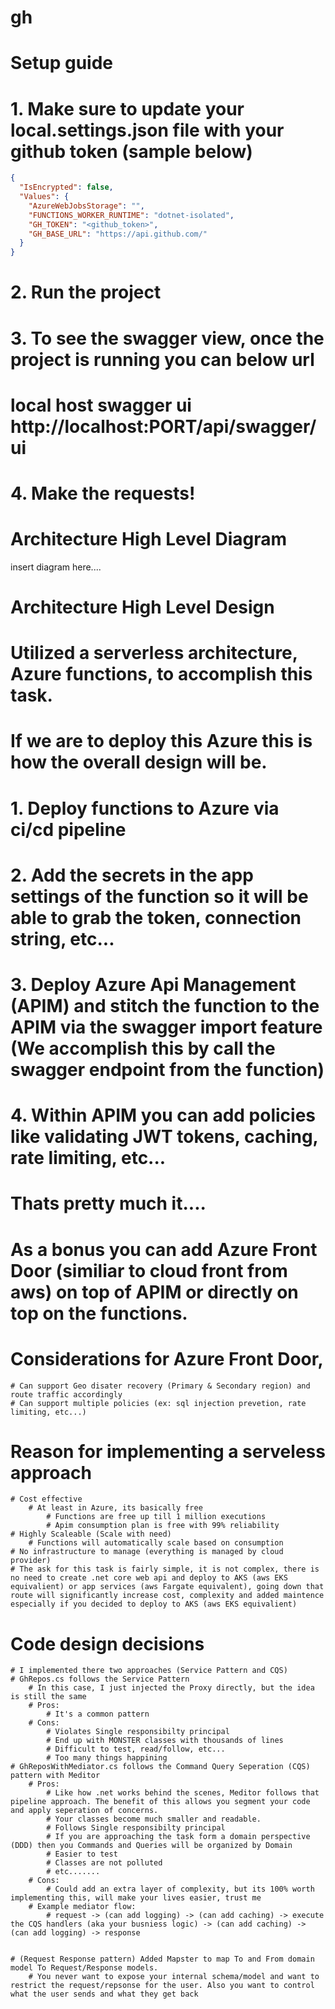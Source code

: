 # gh

# Setup guide
# 1. Make sure to update your local.settings.json file with your github token (sample below) 
```json
{
  "IsEncrypted": false,
  "Values": {
    "AzureWebJobsStorage": "",
    "FUNCTIONS_WORKER_RUNTIME": "dotnet-isolated",
    "GH_TOKEN": "<github_token>",
    "GH_BASE_URL": "https://api.github.com/"
  }
}
```

# 2. Run the project

# 3. To see the swagger view, once the project is running you can below url
# local host swagger ui http://localhost:PORT/api/swagger/ui

# 4. Make the requests!

# Architecture High Level Diagram
insert diagram here....


# Architecture High Level Design
# Utilized a serverless architecture, Azure functions, to accomplish this task.
# If we are to deploy this Azure this is how the overall design will be.
# 1. Deploy functions to Azure via ci/cd pipeline
# 2. Add the secrets in the app settings of the function so it will be able to grab the token, connection string, etc...
# 3. Deploy Azure Api Management (APIM) and stitch the function to the APIM via the swagger import feature (We accomplish this by call the swagger endpoint from the function)
# 4. Within APIM you can add policies like validating JWT tokens, caching, rate limiting, etc...
# Thats pretty much it....
# As a bonus you can add Azure Front Door (similiar to cloud front from aws) on top of APIM or directly on top on the functions.
# Considerations for Azure Front Door, 
    # Can support Geo disater recovery (Primary & Secondary region) and route traffic accordingly
    # Can support multiple policies (ex: sql injection prevetion, rate limiting, etc...)

# Reason for implementing a serveless approach
    # Cost effective 
        # At least in Azure, its basically free
            # Functions are free up till 1 million executions
            # Apim consumption plan is free with 99% reliability
    # Highly Scaleable (Scale with need)
        # Functions will automatically scale based on consumption
    # No infrastructure to manage (everything is managed by cloud provider)
    # The ask for this task is fairly simple, it is not complex, there is no need to create .net core web api and deploy to AKS (aws EKS equivalient) or app services (aws Fargate equivalent), going down that route will significantly increase cost, complexity and added maintence especially if you decided to deploy to AKS (aws EKS equivalient)

# Code design decisions
    # I implemented there two approaches (Service Pattern and CQS)
    # GhRepos.cs follows the Service Pattern 
        # In this case, I just injected the Proxy directly, but the idea is still the same 
        # Pros:
            # It's a common pattern
        # Cons:
            # Violates Single responsibilty principal
            # End up with MONSTER classes with thousands of lines
            # Difficult to test, read/follow, etc...
            # Too many things happining 
    # GhReposWithMediator.cs follows the Command Query Seperation (CQS) pattern with Meditor
        # Pros:
            # Like how .net works behind the scenes, Meditor follows that pipeline approach. The benefit of this allows you segment your code and apply seperation of concerns. 
            # Your classes become much smaller and readable.
            # Follows Single responsibilty principal 
            # If you are approaching the task form a domain perspective (DDD) then you Commands and Queries will be organized by Domain
            # Easier to test
            # Classes are not polluted 
            # etc.......
        # Cons:
            # Could add an extra layer of complexity, but its 100% worth implementing this, will make your lives easier, trust me
        # Example mediator flow:
            # request -> (can add logging) -> (can add caching) -> execute the CQS handlers (aka your busniess logic) -> (can add caching) -> (can add logging) -> response
        

    # (Request Response pattern) Added Mapster to map To and From domain model To Request/Response models.
        # You never want to expose your internal schema/model and want to restrict the request/repsonse for the user. Also you want to control what the user sends and what they get back
